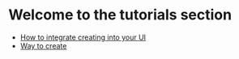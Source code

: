 # Welcome to the tutorials section

- [How to integrate creating into your UI](./accounts/integrate-creating-into-UI.md)
- [Way to create](./accounts/ways-to-create.md)
